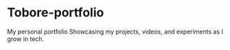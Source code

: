 # Tobore-portfolio
My personal portfolio Showcasing my projects, videos, and experiments as I grow in tech.
